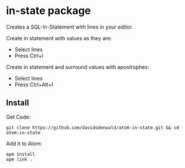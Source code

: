 # in-state package

Creates a SQL-In-Statement with lines in your editor.

Create in statement with values as they are:
- Select lines
- Press Ctrl+I

Create in statement and surround values with apostrophes:
- Select lines
- Press Ctrl+Alt+I

## Install

Get Code:
```
git clone https://github.com/davidodenwald/atom-in-state.git && cd atom-in-state
```

Add it to Atom:
```
apm install
apm link .
```
